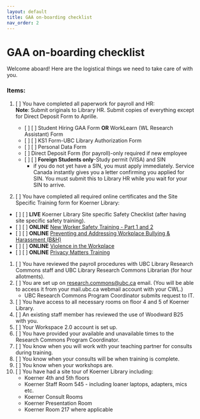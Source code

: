 ```yaml
---
layout: default
title: GAA on-boarding checklist
nav_order: 2
---
```

# GAA on-boarding checklist
Welcome aboard! Here are the logistical things we need to take care of with you.
### Items:
1. \[    \] You have completed all paperwork for payroll and HR:</br>**Note**: Submit originals to Library HR. Submit copies of everything except for Direct Deposit Form to Aprille.</br>
 
   - \[    \] \[    \] Student Hiring GAA Form **OR** WorkLearn (WL Research Assistant) Form
   - \[    \] \[    \] KS1 Form-UBC Library Authorization Form
   - \[    \] \[    \] Personal Data Form
   - \[    \] Direct Deposit Form (for payroll)-only required if new employee
   - \[    \] \[    \] **Foreign Students only**-Study permit (VISA) and SIN 
     - if you do not yet have a SIN, you must apply immediately. Service Canada instantly gives you a letter confirming you applied for SIN. You must submit this to Library HR while you wait for your SIN to arrive.
1. \[    \] You have completed all required online certificates and the Site Specific Training form for Koerner Library:</br>
  - \[    \] \[    \] **LIVE** Koerner Library Site specific Safety Checklist (after having site specific safety training).
   - \[    \] \[    \] **ONLINE** [New Worker Safety Training - Part 1 and 2](https://www.hse2.ubc.ca/moodle/course/index.php?categoryid=7)
   - \[    \] \[    \] **ONLINE** [Preventing and Addressing Workplace Bullying & Harassment (B&H)](https://www.hse2.ubc.ca/moodle/course/index.php?categoryid=6)
  - \[    \] \[    \] **ONLINE** [Violence in the Workplace](https://www.hse2.ubc.ca/moodle/course/index.php?categoryid=13)
  - \[    \] \[    \] **ONLINE** [Privacy Matters Training](https://privacymatters.ubc.ca/fundamentals-training)
 
1. \[    \] You have reviewed the payroll procedures with UBC Library Research Commons staff and UBC Library Research Commons Librarian (for hour allotments).
1. \[    \] You are set up on research.commons@ubc.ca email. (You will be able to access it from your mail.ubc.ca webmail account with your CWL.) 
   - UBC Research Commons Program Coordinator submits request to IT.
1. \[    \] You have access to all necessary rooms on floor 4 and 5 of Koerner Library.
1. \[    \] An existing staff member has reviewed the use of Woodward B25 with you.
1. \[    \] Your Workspace 2.0 account is set up.
1. \[    \] You have provided your available and unavailable times to the Research Commons Program Coordinator.
1. \[    \] You know when you will work with your teaching partner for consults during training.
1. \[    \] You know when your consults will be when training is complete.
1. \[    \] You know when your workshops are.
1. \[    \] You have had a site tour of Koerner Library including:
   - Koerner 4th and 5th floors
   - Koerner Staff Room 545 - including loaner laptops, adapters, mics etc.
   - Koerner Consult Rooms
   - Koerner Presentation Room
   - Koerner Room 217 where applicable
